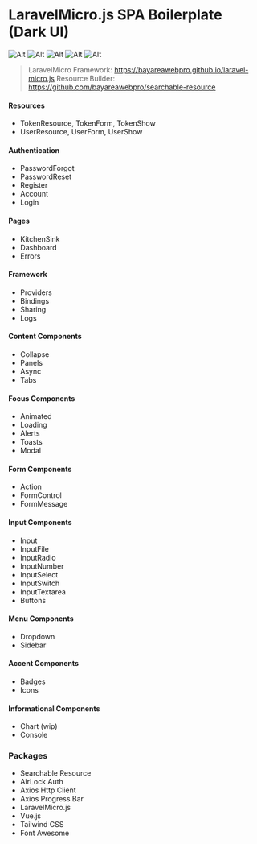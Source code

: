 # LaravelMicro.js SPA Boilerplate (Dark UI)

![Alt](https://github.com/bayareawebpro/laravel-micro-spa-boilerplate/raw/master/screens-home.png)
![Alt](https://github.com/bayareawebpro/laravel-micro-spa-boilerplate/raw/master/screens-forms.png)
![Alt](https://github.com/bayareawebpro/laravel-micro-spa-boilerplate/raw/master/screens-charts.png)
![Alt](https://github.com/bayareawebpro/laravel-micro-spa-boilerplate/raw/master/screens-resource.png)
![Alt](https://github.com/bayareawebpro/laravel-micro-spa-boilerplate/raw/master/screens-performance.png)

> LaravelMicro Framework: https://bayareawebpro.github.io/laravel-micro.js
> Resource Builder: https://github.com/bayareawebpro/searchable-resource

#### Resources
- TokenResource, TokenForm, TokenShow
- UserResource, UserForm, UserShow

#### Authentication
- PasswordForgot
- PasswordReset
- Register
- Account
- Login

#### Pages
- KitchenSink
- Dashboard
- Errors

#### Framework
- Providers
- Bindings
- Sharing
- Logs

#### Content Components
- Collapse
- Panels
- Async
- Tabs

#### Focus Components
- Animated
- Loading
- Alerts
- Toasts
- Modal

#### Form Components
- Action
- FormControl
- FormMessage

#### Input Components
- Input
- InputFile
- InputRadio
- InputNumber
- InputSelect
- InputSwitch
- InputTextarea
- Buttons

#### Menu Components
- Dropdown
- Sidebar

#### Accent Components
- Badges
- Icons

#### Informational Components
- Chart (wip)
- Console

### Packages
- Searchable Resource
- AirLock Auth
- Axios Http Client
- Axios Progress Bar
- LaravelMicro.js
- Vue.js
- Tailwind CSS
- Font Awesome
